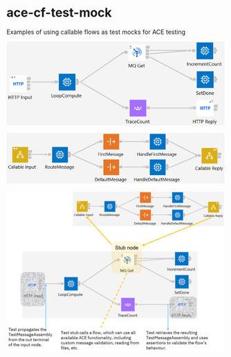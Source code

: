 # ace-cf-test-mock
Examples of using callable flows as test mocks for ACE testing




![CountMQMessages/flow-picture.png](CountMQMessages/flow-picture.png)



![UnitTest_Mocks/mqget-mock-flow-picture.png](UnitTest_Mocks/mqget-mock-flow-picture.png)




![CountMQMessages_UnitTest/cf-mock-test-picture.png](CountMQMessages_UnitTest/cf-mock-test-picture.png)


